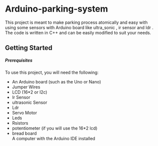 # Arduino-parking-system
This project is meant to  make parking process atomically and easy with using some sensors with Arduino board  like ultra_sonic , ir sensor and ldr . The code is written in C++ and can be easily modified to suit your needs.

## Getting Started

<h5>Prerequisites </h5>
To use this project, you will need the following:

<ul>
  <li>An Arduino board (such as the Uno or Nano)</li>
  <li>Jumper Wires</li>
  <li>LCD (16*2 or I2c)</li>
  <li>Ir Sensor</li>
  <li>ultrasonic Sensor</li>
  <li>Ldr</li>
  <li>Servo Motor</li>
  <li>Leds</li>
  <li>Rsistors</li>
  <li>potentiometer (if you will use the 16*2 lcd) </li>
  <li>bread board </li>
  <il>A computer with the Arduino IDE installed</il>
</ul>
